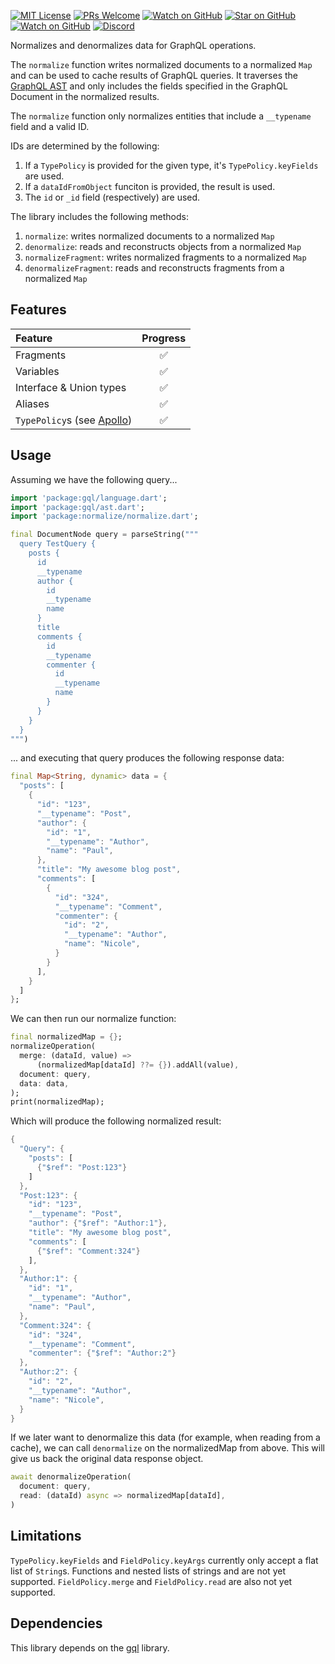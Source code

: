 [![MIT License][license-badge]][license-link]
[![PRs Welcome][prs-badge]][prs-link]
[![Watch on GitHub][github-watch-badge]][github-watch-link]
[![Star on GitHub][github-star-badge]][github-star-link]
[![Watch on GitHub][github-forks-badge]][github-forks-link]
[![Discord][discord-badge]][discord-link]

[license-badge]: https://img.shields.io/github/license/gql-dart/ferry.svg?style=for-the-badge
[license-link]: https://github.com/gql-dart/ferry/blob/master/LICENSE
[prs-badge]: https://img.shields.io/badge/PRs-welcome-brightgreen.svg?style=for-the-badge
[prs-link]: https://github.com/gql-dart/ferry/issues

[github-watch-badge]: https://img.shields.io/github/watchers/gql-dart/ferry.svg?style=for-the-badge&logo=github&logoColor=ffffff
[github-watch-link]: https://github.com/gql-dart/ferry/watchers
[github-star-badge]: https://img.shields.io/github/stars/gql-dart/ferry.svg?style=for-the-badge&logo=github&logoColor=ffffff
[github-star-link]: https://github.com/gql-dart/ferry/stargazers
[github-forks-badge]: https://img.shields.io/github/forks/gql-dart/ferry.svg?style=for-the-badge&logo=github&logoColor=ffffff
[github-forks-link]: https://github.com/gql-dart/ferry/network/members

[discord-badge]: https://img.shields.io/discord/559455668810153989.svg?style=for-the-badge&logo=discord&logoColor=ffffff
[discord-link]: https://discord.gg/QRTfXE

Normalizes and denormalizes data for GraphQL operations.

The `normalize` function writes normalized documents to a normalized `Map` and can be used to cache results of GraphQL queries. It traverses the [GraphQL AST](https://github.com/gql-dart/gql/blob/master/gql/README.md) and only includes the fields specified in the GraphQL Document in the normalized results.

The `normalize` function only normalizes entities that include a `__typename` field and a valid ID.

IDs are determined by the following:

1. If a `TypePolicy` is provided for the given type, it's `TypePolicy.keyFields` are used.
2. If a `dataIdFromObject` funciton is provided, the result is used.
3. The `id` or `_id` field (respectively) are used.

The library includes the following methods:

1. `normalize`: writes normalized documents to a normalized `Map`
2. `denormalize`: reads and reconstructs objects from a normalized `Map`
3. `normalizeFragment`: writes normalized fragments to a normalized `Map`
4. `denormalizeFragment`: reads and reconstructs fragments from a normalized `Map`

## Features

| Feature                                                                                                                           | Progress |
| :-------------------------------------------------------------------------------------------------------------------------------- | :------: |
| Fragments                                                                                                                         |    ✅     |
| Variables                                                                                                                         |    ✅     |
| Interface & Union types                                                                                                           |    ✅     |
| Aliases                                                                                                                           |    ✅     |
| `TypePolicy`s (see [Apollo](https://www.apollographql.com/docs/react/v3.0-beta/caching/cache-configuration/#the-typepolicy-type)) |    ✅     |

## Usage

Assuming we have the following query...

```dart
import 'package:gql/language.dart';
import 'package:gql/ast.dart';
import 'package:normalize/normalize.dart';

final DocumentNode query = parseString("""
  query TestQuery {
    posts {
      id
      __typename
      author {
        id
        __typename
        name
      }
      title
      comments {
        id
        __typename
        commenter {
          id
          __typename
          name
        }
      }
    }
  }
""")
```

... and executing that query produces the following response data:

```dart
final Map<String, dynamic> data = {
  "posts": [
    {
      "id": "123",
      "__typename": "Post",
      "author": {
        "id": "1",
        "__typename": "Author",
        "name": "Paul",
      },
      "title": "My awesome blog post",
      "comments": [
        {
          "id": "324",
          "__typename": "Comment",
          "commenter": {
            "id": "2",
            "__typename": "Author",
            "name": "Nicole",
          }
        }
      ],
    }
  ]
};
```

We can then run our normalize function:

```dart
final normalizedMap = {};
normalizeOperation(
  merge: (dataId, value) =>
      (normalizedMap[dataId] ??= {}).addAll(value),
  document: query,
  data: data,
);
print(normalizedMap);
```

Which will produce the following normalized result:

```dart
{
  "Query": {
    "posts": [
      {"$ref": "Post:123"}
    ]
  },
  "Post:123": {
    "id": "123",
    "__typename": "Post",
    "author": {"$ref": "Author:1"},
    "title": "My awesome blog post",
    "comments": [
      {"$ref": "Comment:324"}
    ],
  },
  "Author:1": {
    "id": "1",
    "__typename": "Author",
    "name": "Paul",
  },
  "Comment:324": {
    "id": "324",
    "__typename": "Comment",
    "commenter": {"$ref": "Author:2"}
  },
  "Author:2": {
    "id": "2",
    "__typename": "Author",
    "name": "Nicole",
  }
}
```

If we later want to denormalize this data (for example, when reading from a cache), we can call `denormalize` on the normalizedMap from above. This will give us back the original data response object.

```dart
await denormalizeOperation(
  document: query,
  read: (dataId) async => normalizedMap[dataId],
)
```

## Limitations

`TypePolicy.keyFields` and `FieldPolicy.keyArgs` currently only accept a flat list of `String`s. Functions and nested lists of strings and are not yet supported. `FieldPolicy.merge` and `FieldPolicy.read` are also not yet supported.

## Dependencies

This library depends on the [gql](https://github.com/gql-dart/gql) library.

[license-badge]: https://img.shields.io/github/license/gql-dart/normalize.svg?style=flat-square
[license-link]: https://github.com/gql-dart/normalize/blob/master/LICENSE
[prs-badge]: https://img.shields.io/badge/PRs-welcome-brightgreen.svg?style=flat-square
[prs-link]: http://makeapullrequest.com
[github-watch-badge]: https://img.shields.io/github/watchers/gql-dart/normalize.svg?style=flat-square&logo=github&logoColor=ffffff
[github-watch-link]: https://github.com/gql-dart/normalize/watchers
[github-star-badge]: https://img.shields.io/github/stars/gql-dart/normalize.svg?style=flat-square&logo=github&logoColor=ffffff
[github-star-link]: https://github.com/gql-dart/normalize/stargazers
